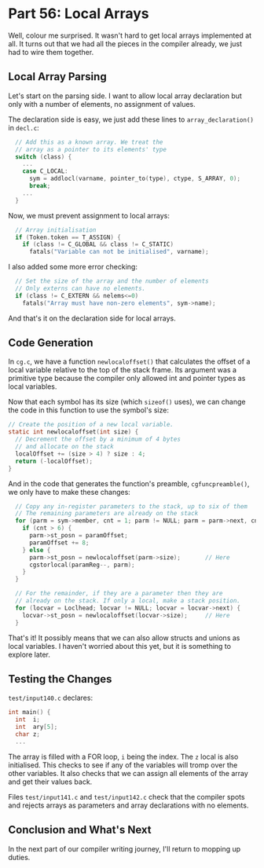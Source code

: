 # Part 56: Local Arrays

Well, colour me surprised. It wasn't hard to get local arrays implemented
at all. It turns out that we had all the pieces in the compiler already,
we just had to wire them together.

## Local Array Parsing

Let's start on the parsing side. I want to allow local array declaration
but only with a number of elements, no assignment of values.

The declaration side is easy, we just add these lines to
`array_declaration()` in `decl.c`:

```c
  // Add this as a known array. We treat the
  // array as a pointer to its elements' type
  switch (class) {
    ...
    case C_LOCAL:
      sym = addlocl(varname, pointer_to(type), ctype, S_ARRAY, 0);
      break;
    ...
  }
```

Now, we must prevent assignment to local arrays:

```c
  // Array initialisation
  if (Token.token == T_ASSIGN) {
    if (class != C_GLOBAL && class != C_STATIC)
      fatals("Variable can not be initialised", varname);
```

I also added some more error checking:

```c
  // Set the size of the array and the number of elements
  // Only externs can have no elements.
  if (class != C_EXTERN && nelems<=0)
    fatals("Array must have non-zero elements", sym->name);
```

And that's it on the declaration side for local arrays.

## Code Generation

In `cg.c`, we have a function `newlocaloffset()` that calculates the
offset of a local variable relative to the top of the stack frame. Its
argument was a primitive type because the compiler only allowed int
and pointer types as local variables.

Now that each symbol has its size (which `sizeof()` uses), we can change
the code in this function to use the symbol's size:

```c
// Create the position of a new local variable.
static int newlocaloffset(int size) {
  // Decrement the offset by a minimum of 4 bytes
  // and allocate on the stack
  localOffset += (size > 4) ? size : 4;
  return (-localOffset);
}
```

And in the code that generates the function's preamble, `cgfuncpreamble()`,
we only have to make these changes:

```c
  // Copy any in-register parameters to the stack, up to six of them
  // The remaining parameters are already on the stack
  for (parm = sym->member, cnt = 1; parm != NULL; parm = parm->next, cnt++) {
    if (cnt > 6) {
      parm->st_posn = paramOffset;
      paramOffset += 8;
    } else {
      parm->st_posn = newlocaloffset(parm->size);       // Here
      cgstorlocal(paramReg--, parm);
    }
  }

  // For the remainder, if they are a parameter then they are
  // already on the stack. If only a local, make a stack position.
  for (locvar = Loclhead; locvar != NULL; locvar = locvar->next) {
    locvar->st_posn = newlocaloffset(locvar->size);     // Here
  }
```

That's it! It possibly means that we can also allow structs and unions
as local variables. I haven't worried about this yet, but it is something
to explore later.

## Testing the Changes

`test/input140.c` declares:

```c
int main() {
  int  i;
  int  ary[5];
  char z;
  ...
```

The array is filled with a FOR loop, `i` being the index. The `z` local
is also initialised. This checks to see if any of the variables will
tromp over the other variables. It also checks that we can assign all
elements of the array and get their values back.

Files `test/input141.c` and `test/input142.c` check that the compiler
spots and rejects arrays as parameters and array declarations with no
elements.

## Conclusion and What's Next

In the next part of our compiler writing journey, I'll return to mopping
up duties.
